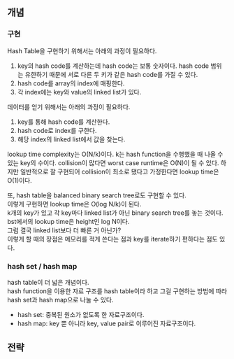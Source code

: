 ## 개념

### 구현

Hash Table을 구현하기 위해서는 아래의 과정이 필요하다.
1. key의 hash code를 계산하는데 hash code는 보통 숫자이다. hash code 범위는 유한하기 때문에 서로 다른 두 키가 같은 hash code를 가질 수 있다.
2. hash code를 array의 index에 매핑한다.
3. 각 index에는 key와 value의 linked list가 있다.

데이터를 얻기 위해서는 아래의 과정이 필요하다.
1. key를 통해 hash code를 계산한다.
2. hash code로 index를 구한다.
3. 해당 index의 linked list에서 값을 찾는다.

lookup time complexity는 O(N/k)이다. k는 hash function을 수행했을 때 나올 수 있는 key의 수이다.
collision이 많다면 worst case runtime은 O(N)이 될 수 있다. 하지만 일반적으로 잘 구현되어 collision이 최소로 됐다고 가정한다면 lookup time은 O(1)이다.

또, hash table을 balanced binary search tree로도 구현할 수 있다.   
이렇게 구현하면 lookup time은 O(log N/k)이 된다.    
k개의 key가 있고 각 key마다 linked list가 아닌 binary search tree를 놓는 것이다. bst에서의 lookup time은 height인 log N이다.   
그럼 결국 linked list보다 더 빠른 거 아닌가?   
이렇게 할 때의 장점은 메모리를 적게 쓴다는 점과 key를 iterate하기 편하다는 점도 있다.   

### hash set / hash map

hash table이 더 넓은 개념이다.   
hash function을 이용한 자료 구조를 hash table이라 하고 그걸 구현하는 방법에 따라 hash set과 hash map으로 나눌 수 있다.

- hash set: 중복된 원소가 없도록 한 자료구조이다.
- hash map: key 뿐 아니라 key, value pair로 이루어진 자료구조이다.



## 전략